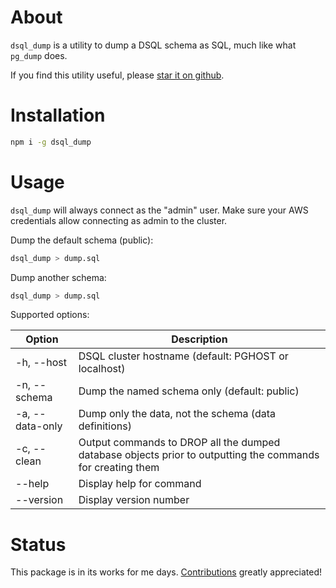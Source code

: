 # About

`dsql_dump` is a utility to dump a DSQL schema as SQL, much like what
`pg_dump` does.

If you find this utility useful, please [star it on github](https://github.com/berenddeboer/dsql_dump).

# Installation

```sh
npm i -g dsql_dump
```

# Usage

`dsql_dump` will always connect as the "admin" user. Make sure your
AWS credentials allow connecting as admin to the cluster.

Dump the default schema (public):

```sh
dsql_dump > dump.sql
```

Dump another schema:

```sh
dsql_dump > dump.sql
```

Supported options:

| Option                    | Description                                                                                                 |
|---------------------------|-------------------------------------------------------------------------------------------------------------|
| -h, --host <host>         | DSQL cluster hostname (default: PGHOST or localhost)                                                       |
| -n, --schema <schema>     | Dump the named schema only (default: public)                                                               |
| -a, --data-only           | Dump only the data, not the schema (data definitions)                                                      |
| -c, --clean               | Output commands to DROP all the dumped database objects prior to outputting the commands for creating them |
| --help                    | Display help for command                                                                                    |
| --version                 | Display version number                                                                                      |

# Status

This package is in its works for me
days. [Contributions](./CONTRIBUTION.md) greatly appreciated!
